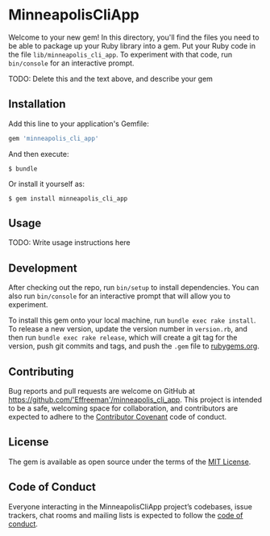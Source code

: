 # MinneapolisCliApp

Welcome to your new gem! In this directory, you'll find the files you need to be able to package up your Ruby library into a gem. Put your Ruby code in the file `lib/minneapolis_cli_app`. To experiment with that code, run `bin/console` for an interactive prompt.

TODO: Delete this and the text above, and describe your gem

## Installation

Add this line to your application's Gemfile:

```ruby
gem 'minneapolis_cli_app'
```

And then execute:

    $ bundle

Or install it yourself as:

    $ gem install minneapolis_cli_app

## Usage

TODO: Write usage instructions here

## Development

After checking out the repo, run `bin/setup` to install dependencies. You can also run `bin/console` for an interactive prompt that will allow you to experiment.

To install this gem onto your local machine, run `bundle exec rake install`. To release a new version, update the version number in `version.rb`, and then run `bundle exec rake release`, which will create a git tag for the version, push git commits and tags, and push the `.gem` file to [rubygems.org](https://rubygems.org).

## Contributing

Bug reports and pull requests are welcome on GitHub at https://github.com/'Effreeman'/minneapolis_cli_app. This project is intended to be a safe, welcoming space for collaboration, and contributors are expected to adhere to the [Contributor Covenant](http://contributor-covenant.org) code of conduct.

## License

The gem is available as open source under the terms of the [MIT License](https://opensource.org/licenses/MIT).

## Code of Conduct

Everyone interacting in the MinneapolisCliApp project’s codebases, issue trackers, chat rooms and mailing lists is expected to follow the [code of conduct](https://github.com/'Effreeman'/minneapolis_cli_app/blob/master/CODE_OF_CONDUCT.md).

